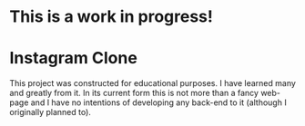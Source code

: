 # This is a work in progress!

# Instagram Clone
This project was constructed for educational purposes. I have learned many and greatly from it. In its current form this is not more than a fancy web-page and I have no intentions of developing any back-end to it (although I originally planned to).
